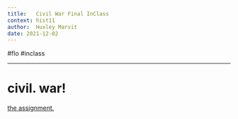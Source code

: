 ```yaml
---
title:   Civil War Final InClass
context: hist11
author:  Huxley Marvit
date: 2021-12-02
---
```


#flo  #inclass 

***

# civil. war! 

[the assignment.](https://docs.google.com/document/d/1f--SwDtZbowaAzG9AnEM6uOeixDN8Amryy9eHQ4hrD8/edit)



























